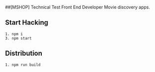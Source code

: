 ##[MSHOP] Technical Test Front End Developer
Movie discovery apps.

## Start Hacking
```
1. npm i
3. npm start
```

## Distribution
```
1. npm run build
```
